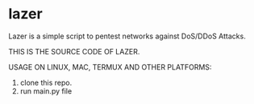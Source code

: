 # lazer
Lazer is a simple script to pentest networks against DoS/DDoS Attacks.

THIS IS THE SOURCE CODE OF LAZER.

USAGE ON LINUX, MAC, TERMUX AND OTHER PLATFORMS:
1. clone this repo.
2. run main.py file
